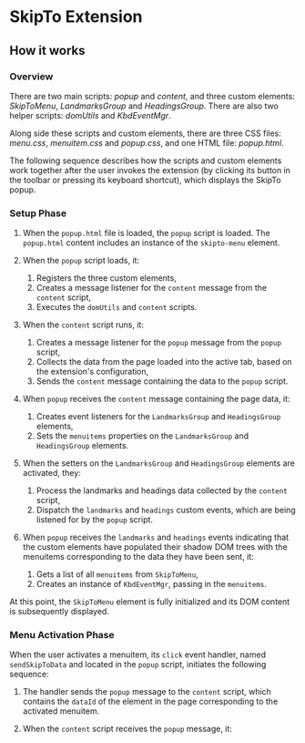 # SkipTo Extension

## How it works

### Overview

There are two main scripts: *popup* and *content*, and three custom elements:
*SkipToMenu*, *LandmarksGroup* and *HeadingsGroup*. There are also two helper
scripts: *domUtils* and *KbdEventMgr*.

Along side these scripts and custom elements, there are three CSS files:
*menu.css*, *menuitem.css* and *popup.css*, and one HTML file: *popup.html*.

The following sequence describes how the scripts and custom elements work
together after the user invokes the extension (by clicking its button in the
toolbar or pressing its keyboard shortcut), which displays the SkipTo popup.

### Setup Phase

1. When the `popup.html` file is loaded, the `popup` script is loaded.
   The `popup.html` content includes an instance of the `skipto-menu`
   element.

1. When the `popup` script loads, it:
    1. Registers the three custom elements,
    1. Creates a message listener for the `content` message from the
      `content` script,
    1. Executes the `domUtils` and `content` scripts.

1. When the `content` script runs, it:
    1. Creates a message listener for the `popup` message from the `popup`
       script,
    1. Collects the data from the page loaded into the active tab, based on
       the extension's configuration,
    1. Sends the `content` message containing the data to the `popup` script.

1. When `popup` receives the `content` message containing the page data, it:
    1. Creates event listeners for the `LandmarksGroup` and `HeadingsGroup`
       elements,
    1. Sets the `menuitems` properties on the `LandmarksGroup` and
      `HeadingsGroup` elements.

1. When the setters on the `LandmarksGroup` and `HeadingsGroup` elements are
    activated, they:
    1. Process the landmarks and headings data collected by the `content`
       script,
    1. Dispatch the `landmarks` and `headings` custom events, which are being
       listened for by the `popup` script.

1. When `popup` receives the `landmarks` and `headings` events indicating that
   the custom elements have populated their shadow DOM trees with the
   menuitems corresponding to the data they have been sent, it:
   1. Gets a list of all `menuitems` from `SkipToMenu`,
   1. Creates an instance of `KbdEventMgr`, passing in the `menuitems`.

At this point, the `SkipToMenu` element is fully initialized and its DOM
content is subsequently displayed.

### Menu Activation Phase

When the user activates a menuitem, its `click` event handler, named
`sendSkipToData` and located in the `popup` script, initiates the following
sequence:

1. The handler sends the `popup` message to the `content` script, which
   contains the `dataId` of the element in the page corresponding to the
   activated menuitem.

1. When the `content` script receives the `popup` message, it:

